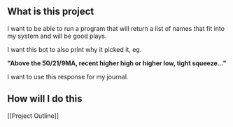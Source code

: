 ## What is this project

I want to be able to run a program that will return a list of names that fit into my system and will be good plays.

I want this bot to also print why it picked it, eg.

**"Above the 50/21/9MA, recent higher high or higher low, tight squeeze..."**

I want to use this response for my journal.

## How will I do this

[[Project Outline]] 

